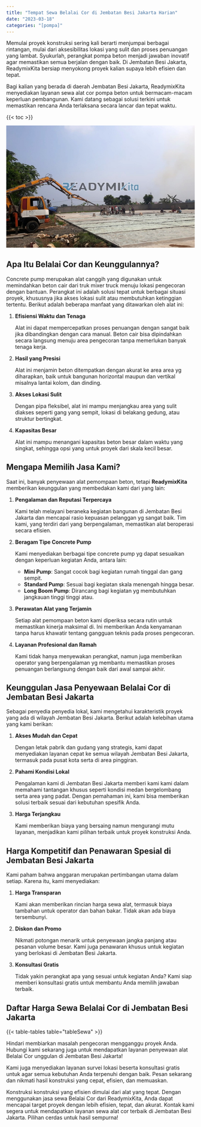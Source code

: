 ```yaml
---
title: "Tempat Sewa Belalai Cor di Jembatan Besi Jakarta Harian"
date: "2023-03-18"
categories: "[pompa]"
---
```


Memulai proyek konstruksi sering kali berarti menjumpai berbagai rintangan, mulai dari aksesibilitas lokasi yang sulit dan proses penuangan yang lambat. Syukurlah, perangkat pompa beton menjadi jawaban inovatif agar memastikan semua berjalan dengan baik. Di Jembatan Besi Jakarta, ReadymixKita bersiap menyokong proyek kalian supaya lebih efisien dan tepat.

Bagi kalian yang berada di daerah Jembatan Besi Jakarta, ReadymixKita menyediakan layanan sewa alat cor pompa beton untuk bermacam-macam keperluan pembangunan. Kami datang sebagai solusi terkini untuk memastikan rencana Anda terlaksana secara lancar dan tepat waktu.

{{< toc >}}

![Tempat Sewa Belalai Cor di Jembatan Besi Jakarta Harian](/images/pompa/sewa-pompa-09.jpg)

## Apa Itu Belalai Cor dan Keunggulannya?

Concrete pump merupakan alat canggih yang digunakan untuk memindahkan beton cair dari truk mixer truck menuju lokasi pengecoran dengan bantuan. Perangkat ini adalah solusi tepat untuk berbagai situasi proyek, khususnya jika akses lokasi sulit atau membutuhkan ketinggian tertentu. Berikut adalah beberapa manfaat yang ditawarkan oleh alat ini:

1. **Efisiensi Waktu dan Tenaga**

   Alat ini dapat mempercepatkan proses penuangan dengan sangat baik jika dibandingkan dengan cara manual. Beton cair bisa dipindahkan secara langsung menuju area pengecoran tanpa memerlukan banyak tenaga kerja.

2. **Hasil yang Presisi**

   Alat ini menjamin beton ditempatkan dengan akurat ke area area yg diharapkan, baik untuk bangunan horizontal maupun dan vertikal misalnya lantai kolom, dan dinding.

3. **Akses Lokasi Sulit**

   Dengan pipa fleksibel, alat ini mampu menjangkau area yang sulit diakses seperti gang yang sempit, lokasi di belakang gedung, atau struktur bertingkat.

4. **Kapasitas Besar**

   Alat ini mampu menangani kapasitas beton besar dalam waktu yang singkat, sehingga opsi yang untuk proyek dari skala kecil besar.

## Mengapa Memilih Jasa Kami?

Saat ini, banyak penyewaan alat pemompaan beton, tetapi **ReadymixKita** memberikan keunggulan yang membedakan kami dari yang lain:

1. **Pengalaman dan Reputasi Terpercaya**

   Kami telah melayani beraneka kegiatan bangunan di Jembatan Besi Jakarta dan mencapai rasio kepuasan pelanggan yg sangat baik. Tim kami, yang terdiri dari yang berpengalaman, memastikan alat beroperasi secara efisien.

2. **Beragam Tipe Concrete Pump**

   Kami menyediakan berbagai tipe concrete pump yg dapat sesuaikan dengan keperluan kegiatan Anda, antara lain:
   - **Mini Pump**: Sangat cocok bagi kegiatan rumah tinggal dan gang sempit.
   - **Standard Pump**: Sesuai bagi kegiatan skala menengah hingga besar.
   - **Long Boom Pump**: Dirancang bagi kegiatan yg membutuhkan jangkauan tinggi tinggi atau.

3. **Perawatan Alat yang Terjamin**

   Setiap alat pemompaan beton kami diperiksa secara rutin untuk memastikan kinerja maksimal di. Ini memberikan Anda kenyamanan tanpa harus khawatir tentang gangguan teknis pada proses pengecoran.

4. **Layanan Profesional dan Ramah**

   Kami tidak hanya menyewakan perangkat, namun juga memberikan operator yang berpengalaman yg membantu memastikan proses penuangan berlangsung dengan baik dari awal sampai akhir.

## Keunggulan Jasa Penyewaan Belalai Cor di Jembatan Besi Jakarta

Sebagai penyedia penyedia lokal, kami mengetahui karakteristik proyek yang ada di wilayah Jembatan Besi Jakarta. Berikut adalah kelebihan utama yang kami berikan:

1. **Akses Mudah dan Cepat**

   Dengan letak pabrik dan gudang yang strategis, kami dapat menyediakan layanan cepat ke semua wilayah Jembatan Besi Jakarta, termasuk pada pusat kota serta di area pinggiran.

2. **Pahami Kondisi Lokal**

   Pengalaman kami di Jembatan Besi Jakarta memberi kami kami dalam memahami tantangan khusus seperti kondisi medan bergelombang serta area yang padat. Dengan pemahaman ini, kami bisa memberikan solusi terbaik sesuai dari kebutuhan spesifik Anda.

3. **Harga Terjangkau**

   Kami memberikan biaya yang bersaing namun mengurangi mutu layanan, menjadikan kami pilihan terbaik untuk proyek konstruksi Anda.

## Harga Kompetitif dan Penawaran Spesial di Jembatan Besi Jakarta

Kami paham bahwa anggaran merupakan pertimbangan utama dalam setiap. Karena itu, kami menyediakan:

1. **Harga Transparan**

   Kami akan memberikan rincian harga sewa alat, termasuk biaya tambahan untuk operator dan bahan bakar. Tidak akan ada biaya tersembunyi.

2. **Diskon dan Promo**

   Nikmati potongan menarik untuk penyewaan jangka panjang atau pesanan volume besar. Kami juga penawaran khusus untuk kegiatan yang berlokasi di Jembatan Besi Jakarta.

3. **Konsultasi Gratis**

   Tidak yakin perangkat apa yang sesuai untuk kegiatan Anda? Kami siap memberi konsultasi gratis untuk membantu Anda memilih jawaban terbaik.

## Daftar Harga Sewa Belalai Cor di Jembatan Besi Jakarta

{{< table-tables table="tableSewa" >}}

Hindari membiarkan masalah pengecoran mengganggu proyek Anda. Hubungi kami sekarang juga untuk mendapatkan layanan penyewaan alat Belalai Cor unggulan di Jembatan Besi Jakarta!

Kami juga menyediakan layanan survei lokasi beserta konsultasi gratis untuk agar semua kebutuhan Anda terpenuhi dengan baik. Pesan sekarang dan nikmati hasil konstruksi yang cepat, efisien, dan memuaskan.

Konstruksi konstruksi yang efisien dimulai dari alat yang tepat. Dengan menggunakan jasa sewa Belalai Cor dari ReadymixKita, Anda dapat mencapai target proyek dengan lebih efisien, tepat, dan akurat. Kontak kami segera untuk mendapatkan layanan sewa alat cor terbaik di Jembatan Besi Jakarta. Pilihan cerdas untuk hasil sempurna!